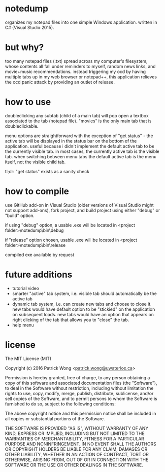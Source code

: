 # notedump

organizes my notepad files into one simple Windows application. written in C# (Visual Studio 2015).

# but why?

too many notepad files (.txt) spread across my computer's filesystem, whose contents all fall under reminders to myself, random news links, and movie+music recommendations. instead triggering my ocd by having multiple tabs up in my web browser or notepad++, this application relieves the ocd panic attack by providing an outlet of release.

# how to use

doubleclicking any subtab (child of a main tab) will pop open a textbox associated to the tab (notepad file). "movies" is the only main tab that is doubleclickable.

menu options are straightforward with the exception of "get status" - the active tab will be displayed in the status bar on the bottom of the application. useful because i didn't implement the default active tab to be the currently visible tab. in most cases, the currently active tab is the visible tab. when switching between menu tabs the default active tab is the menu itself, not the visible child tab. 

tl;dr: "get status" exists as a sanity check

# how to compile

use GitHub add-on in Visual Studio (older versions of Visual Studio might not support add-ons), fork project, and build project using either "debug" or "build" option.

if using "debug" option, a usable .exe will be located in \<project folder\>\notedump\bin\debug

if "release" option chosen, usable .exe will be located in \<project folder\>\notedump\bin\release

compiled exe available by request

# future additions

- tutorial video
- smarter "active" tab system, i.e. visible tab should automatically be the active tab
- dynamic tab system, i.e. can create new tabs and choose to close it. new tabs would have default option to be "stickied" on the application on subsequent loads. new tabs would have an option that appears on right clicking of the tab that allows you to "close" the tab.
- help menu

# license

The MIT License (MIT)

Copyright (c) 2016 Patrick Wong \<<patrick.wong@uwaterloo.ca>\>

Permission is hereby granted, free of charge, to any person obtaining a copy
of this software and associated documentation files (the "Software"), to deal
in the Software without restriction, including without limitation the rights
to use, copy, modify, merge, publish, distribute, sublicense, and/or sell
copies of the Software, and to permit persons to whom the Software is
furnished to do so, subject to the following conditions:

The above copyright notice and this permission notice shall be included in all
copies or substantial portions of the Software.

THE SOFTWARE IS PROVIDED "AS IS", WITHOUT WARRANTY OF ANY KIND, EXPRESS OR
IMPLIED, INCLUDING BUT NOT LIMITED TO THE WARRANTIES OF MERCHANTABILITY,
FITNESS FOR A PARTICULAR PURPOSE AND NONINFRINGEMENT. IN NO EVENT SHALL THE
AUTHORS OR COPYRIGHT HOLDERS BE LIABLE FOR ANY CLAIM, DAMAGES OR OTHER
LIABILITY, WHETHER IN AN ACTION OF CONTRACT, TORT OR OTHERWISE, ARISING FROM,
OUT OF OR IN CONNECTION WITH THE SOFTWARE OR THE USE OR OTHER DEALINGS IN THE
SOFTWARE.
